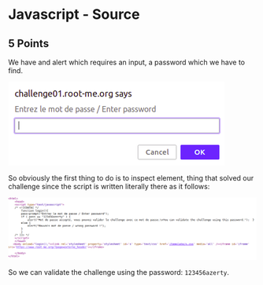 # Javascript - Source
## 5 Points

We have and alert which requires an input, a password which we have to find.

![1](https://github.com/nickolasdaniel/Root-Me-/blob/master/Web-Client/Javascript%20-%20Source/photos/1.png)

So obviously the first thing to do is to inspect element, thing that solved our challenge since the script is written literally there as it follows:

![2](https://github.com/nickolasdaniel/Root-Me-/blob/master/Web-Client/Javascript%20-%20Source/photos/2.png)

So we can validate the challenge using the password: ```123456azerty```.
